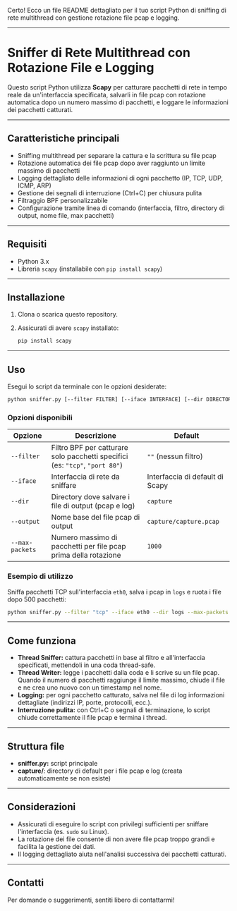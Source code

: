 Certo! Ecco un file README dettagliato per il tuo script Python di sniffing di rete multithread con gestione rotazione file pcap e logging.

---

# Sniffer di Rete Multithread con Rotazione File e Logging

Questo script Python utilizza **Scapy** per catturare pacchetti di rete in tempo reale da un'interfaccia specificata, salvarli in file pcap con rotazione automatica dopo un numero massimo di pacchetti, e loggare le informazioni dei pacchetti catturati.

---

## Caratteristiche principali

* Sniffing multithread per separare la cattura e la scrittura su file pcap
* Rotazione automatica dei file pcap dopo aver raggiunto un limite massimo di pacchetti
* Logging dettagliato delle informazioni di ogni pacchetto (IP, TCP, UDP, ICMP, ARP)
* Gestione dei segnali di interruzione (Ctrl+C) per chiusura pulita
* Filtraggio BPF personalizzabile
* Configurazione tramite linea di comando (interfaccia, filtro, directory di output, nome file, max pacchetti)

---

## Requisiti

* Python 3.x
* Libreria `scapy` (installabile con `pip install scapy`)

---

## Installazione

1. Clona o scarica questo repository.
2. Assicurati di avere `scapy` installato:

   ```bash
   pip install scapy
   ```

---

## Uso

Esegui lo script da terminale con le opzioni desiderate:

```bash
python sniffer.py [--filter FILTER] [--iface INTERFACE] [--dir DIRECTORY] [--output OUTPUT_FILE] [--max-packets NUM]
```

### Opzioni disponibili

| Opzione         | Descrizione                                                                  | Default                         |
| --------------- | ---------------------------------------------------------------------------- | ------------------------------- |
| `--filter`      | Filtro BPF per catturare solo pacchetti specifici (es: `"tcp"`, `"port 80"`) | `""` (nessun filtro)            |
| `--iface`       | Interfaccia di rete da sniffare                                              | Interfaccia di default di Scapy |
| `--dir`         | Directory dove salvare i file di output (pcap e log)                         | `capture`                       |
| `--output`      | Nome base del file pcap di output                                            | `capture/capture.pcap`          |
| `--max-packets` | Numero massimo di pacchetti per file pcap prima della rotazione              | `1000`                          |

### Esempio di utilizzo

Sniffa pacchetti TCP sull'interfaccia `eth0`, salva i pcap in `logs` e ruota i file dopo 500 pacchetti:

```bash
python sniffer.py --filter "tcp" --iface eth0 --dir logs --max-packets 500
```

---

## Come funziona

* **Thread Sniffer:** cattura pacchetti in base al filtro e all'interfaccia specificati, mettendoli in una coda thread-safe.
* **Thread Writer:** legge i pacchetti dalla coda e li scrive su un file pcap. Quando il numero di pacchetti raggiunge il limite massimo, chiude il file e ne crea uno nuovo con un timestamp nel nome.
* **Logging:** per ogni pacchetto catturato, salva nel file di log informazioni dettagliate (indirizzi IP, porte, protocolli, ecc.).
* **Interruzione pulita:** con Ctrl+C o segnali di terminazione, lo script chiude correttamente il file pcap e termina i thread.

---

## Struttura file

* **sniffer.py:** script principale
* **capture/**: directory di default per i file pcap e log (creata automaticamente se non esiste)

---

## Considerazioni

* Assicurati di eseguire lo script con privilegi sufficienti per sniffare l'interfaccia (es. `sudo` su Linux).
* La rotazione dei file consente di non avere file pcap troppo grandi e facilita la gestione dei dati.
* Il logging dettagliato aiuta nell'analisi successiva dei pacchetti catturati.

---

## Contatti

Per domande o suggerimenti, sentiti libero di contattarmi!
